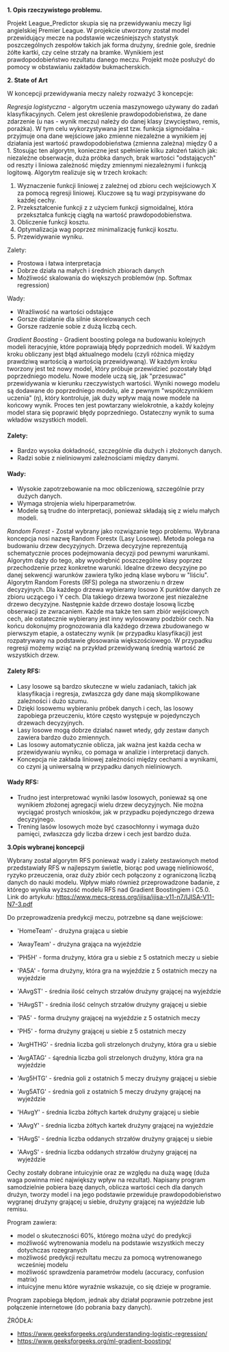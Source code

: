 **1. Opis rzeczywistego problemu.**

Projekt League_Predictor skupia się na przewidywaniu meczy ligi angielskiej Premier League. W projekcie utworzony został model przewidujący mecze na podstawie wcześniejszych
statystyk poszczególnych zespołów takich jak forma drużyny, średnie gole, średnie żółte kartki, czy celne strzały na bramke. Wynikiem jest prawdopodobieństwo rezultatu danego meczu. 
Projekt może posłużyć do pomocy w obstawianiu zakładów bukmacherskich.

**2. State of Art**

W koncepcji przewidywania meczy należy rozważyć 3 koncepcje:

_Regresja logistyczna_ - algorytm uczenia maszynowego używany do zadań klasyfikacyjnych. Celem jest określenie prawdopodobieństwa, że dane zdarzenie (u nas - wynik meczu) należy do danej klasy (zwycięstwo, remis, porażka). W tym celu wykorzystywana jest tzw. funkcja sigmoidalna - przyjmuje ona dane wejściowe jako zmienne niezależne a wynikiem jej działania jest wartość prawdopodobieństwa (zmienna zależna) między 0 a 1. Stosując ten algorytm, konieczne jest spełnienie kilku założeń takich jak: niezależne obserwacje, duża próbka danych, brak wartości "odstających" od reszty i liniowa zależność między zmiennymi niezależnymi i funkcją logitową. Algorytm realizuje się w trzech krokach:
1. Wyznaczenie funkcji liniowej z zależnej od zbioru cech wejściowych X za pomocą regresji liniowej. Kluczowe są tu wagi przypisywane do każdej cechy.
2. Przekształcenie funkcji z z użyciem funkcji sigmoidalnej, która przekształca funkcję ciągłą na wartość prawdopodobieństwa.
3. Obliczenie funkcji kosztu.
4. Optymalizacja wag poprzez minimalizację funkcji kosztu.
5. Przewidywanie wyniku.

Zalety:
- Prostowa i łatwa interpretacja
- Dobrze działa na małych i średnich zbiorach danych
- Możliwość skalowania do większych problemów (np. Softmax regression)

Wady: 
- Wrażliwość na wartości odstające
- Gorsze działanie dla silnie skorelowanych cech
- Gorsze radzenie sobie z dużą liczbą cech.

_Gradient Boosting_ - Gradient boosting polega na budowaniu kolejnych modeli iteracyjnie, które poprawiają błędy poprzednich modeli.
W każdym kroku obliczany jest błąd aktualnego modelu (czyli różnica między prawdziwą wartością a wartością przewidywaną).
W każdym kroku tworzony jest też nowy model, który próbuje przewidzieć pozostały błąd poprzedniego modelu.
Nowe modele uczą się, jak "przesuwać" przewidywania w kierunku rzeczywistych wartości.
Wyniki nowego modelu są dodawane do poprzedniego modelu, ale z pewnym "współczynnikiem uczenia" (η), który kontroluje, jak duży wpływ mają nowe modele na końcowy wynik.
Proces ten jest powtarzany wielokrotnie, a każdy kolejny model stara się poprawić błędy poprzedniego.
Ostateczny wynik to suma wkładów wszystkich modeli.

####  Zalety:
- Bardzo wysoka dokładność, szczególnie dla dużych i złożonych danych.
- Radzi sobie z nieliniowymi zależnościami między danymi.

#### Wady:
- Wysokie zapotrzebowanie na moc obliczeniową, szczególnie przy dużych danych.
- Wymaga strojenia wielu hiperparametrów.
- Modele są trudne do interpretacji, ponieważ składają się z wielu małych modeli.

_Random Forest_ - Został wybrany jako rozwiązanie tego problemu.
Wybrana koncepcja nosi nazwę Random Forestx (Lasy Losowe). Metoda polega na budowaniu drzew decyzyjnych. Drzewa decyzyjne reprezentują schematycznie proces podejmowania decyzji
pod pewnymi warunkami. Algorytm dąży do tego, aby wyodrębnić poszczególne klasy poprzez przechodzenie przez konkretne warunki. Idealne drzewo decyzyjne po danej sekwencji warunków
zawiera tylko jedną klase wyboru w "liściu". Algorytm Random Forests (RFS) polega na stworzeniu n drzew decyzyjnych. Dla każdego drzewa wybieramy losowo X punktów danych
ze zbioru uczącego i Y cech. Dla takiego drzewa tworzone jest niezależne drzewo decyzyjne. Następnie każde drzewo dostaje losową liczbę obserwacji ze zwracaniem. 
Każde ma także ten sam zbiór wejściowych cech, ale ostatecznie wybierany jest inny wylosowany podzbiór cech. Na końcu dokonujmy prognozowania dla każdego drzewa zbudowanego
w pierwszym etapie, a ostateczny wynik (w przypadku klasyfikacji) jest rozpatrywany na podstawie głosowania większościowego. W przypadku regresji możemy wziąć na przykład
przewidywaną średnią wartość ze wszystkich drzew.

#### Zalety RFS:
- Lasy losowe są bardzo skuteczne w wielu zadaniach, takich jak klasyfikacja i regresja, zwłaszcza gdy dane mają skomplikowane zależności i dużo szumu.
- Dzięki losowemu wybieraniu próbek danych i cech, las losowy zapobiega przeuczeniu, które często występuje w pojedynczych drzewach decyzyjnych.
- Lasy losowe mogą dobrze działać nawet wtedy, gdy zestaw danych zawiera bardzo dużo zmiennych.
- Las losowy automatycznie oblicza, jak ważna jest każda cecha w przewidywaniu wyniku, co pomaga w analizie i interpretacji danych.
- Koncepcja nie zakłada liniowej zależności między cechami a wynikami, co czyni ją uniwersalną w przypadku danych nieliniowych.

#### Wady RFS:
- Trudno jest interpretować wyniki lasów losowych, ponieważ są one wynikiem złożonej agregacji wielu drzew decyzyjnych. Nie można wyciągać prostych wniosków, jak w przypadku pojedynczego drzewa decyzyjnego.
- Trening lasów losowych może być czasochłonny i wymaga dużo pamięci, zwłaszcza gdy liczba drzew i cech jest bardzo duża.


**3.Opis wybranej koncepcji**

Wybrany został algorytm RFS ponieważ wady i zalety zestawionych metod przedstawiały RFS w najlepszym świetle,
biorąc pod uwagę nieliniowość, ryzyko przeuczenia, oraz duży zbiór cech połączony z ograniczoną liczbą danych do nauki modelu.
Wpływ miało również przeprowadzone badanie, z którego wynika wyższość modelu RFS nad Gradient Boostingiem i C5.0. 
Link do artykułu: https://www.mecs-press.org/ijisa/ijisa-v11-n7/IJISA-V11-N7-3.pdf


Do przeprowadzenia predykcji meczu, potrzebne są dane wejściowe:

+ 'HomeTeam' - drużyna grająca u siebie

+ 'AwayTeam' - drużyna grająca na wyjeździe

+ 'PH5H' - forma drużyny, która gra u siebie z 5 ostatnich meczy u siebie

+ 'PA5A' - forma drużyny, która gra na wyjeździe z 5 ostatnich meczy na wyjeździe

+ 'AAvgST' - średnia ilość celnych strzałów drużyny grającej na wyjeździe

+ 'HAvgST' - średnia ilość celnych strzałów drużyny grającej u siebie

+ 'PA5' - forma drużyny grającej na wyjeździe z 5 ostatnich meczy

+ 'PH5' - forma drużyny grającej u siebie z 5 ostatnich meczy

+ 'AvgHTHG' - średnia liczba goli strzelonych drużyny, która gra u siebie

+ 'AvgATAG' - śąrednia liczba goli strzelonych drużyny, która gra na wyjeździe

+ 'Avg5HTG' - średnia goli z ostatnich 5 meczy drużyny grającej u siebie

+ 'Avg5ATG' - średnia goli z ostatnich 5 meczy drużyny grającej na wyjeździe

+ 'HAvgY' - średnia liczba żółtych kartek drużyny grającej u siebie

+ 'AAvgY' - średnia liczba żółtych kartek drużyny grającej na wyjeździe

+ 'HAvgS' - średnia liczba oddanych strzałów drużyny grającej u siebie

+ 'AAvgS' - średnia liczba oddanych strzałów drużyny grającej na wyjeździe

Cechy zostały dobrane intuicyjnie oraz ze względu na dużą wagę (duża waga powinna mieć największy wpływ na rezultat).
Napisany program samodzielnie pobiera bazę danych, oblicza wartości cech dla danych drużyn, tworzy model i na jego podstawie przewiduje
prawdopodobieństwo wygranej drużyny grającej u siebie, drużyny grającej na wyjeździe lub remisu.

Program zawiera:
+ model o skuteczności 60%, którego można użyć do predykcji
+ możliwość wytrenowania modelu na podstawie wszystkich meczy dotychczas rozegranych
+ możliwość predykcji rezultatu meczu za pomocą wytrenowanego wcześniej modelu
+ możliwość sprawdzenia parametrów modelu (accuracy, confusion matrix)
+ intuicyjne menu które wyraźnie wskazuje, co się dzieje w programie.

Program zapobiega błędom, jednak aby działał poprawnie potrzebne jest połączenie internetowe (do pobrania bazy danych).

ŹRÓDŁA:
- https://www.geeksforgeeks.org/understanding-logistic-regression/
- https://www.geeksforgeeks.org/ml-gradient-boosting/
